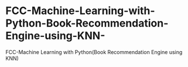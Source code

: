 # FCC-Machine-Learning-with-Python-Book-Recommendation-Engine-using-KNN-
FCC-Machine Learning with Python(Book Recommendation Engine using KNN)
